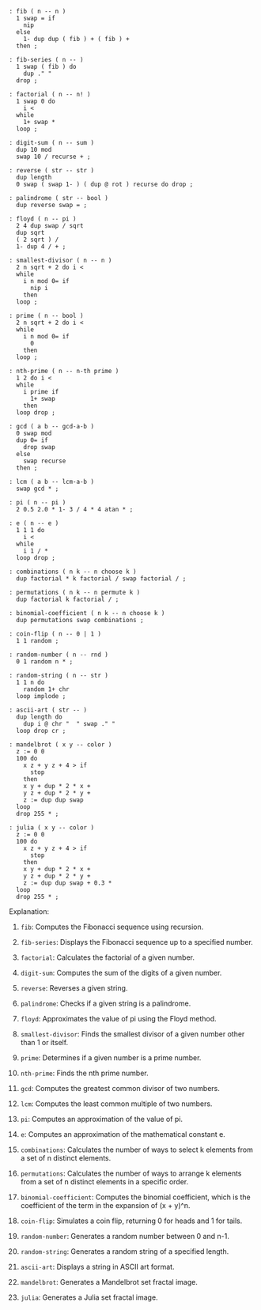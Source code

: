 ```forth
: fib ( n -- n )
  1 swap = if
    nip
  else
    1- dup dup ( fib ) + ( fib ) +
  then ;

: fib-series ( n -- )
  1 swap ( fib ) do
    dup ." "
  drop ;

: factorial ( n -- n! )
  1 swap 0 do
    i <
  while
    1+ swap *
  loop ;

: digit-sum ( n -- sum )
  dup 10 mod
  swap 10 / recurse + ;

: reverse ( str -- str )
  dup length
  0 swap ( swap 1- ) ( dup @ rot ) recurse do drop ;

: palindrome ( str -- bool )
  dup reverse swap = ;

: floyd ( n -- pi )
  2 4 dup swap / sqrt
  dup sqrt
  ( 2 sqrt ) /
  1- dup 4 / + ;

: smallest-divisor ( n -- n )
  2 n sqrt + 2 do i <
  while
    i n mod 0= if
      nip i
    then
  loop ;

: prime ( n -- bool )
  2 n sqrt + 2 do i <
  while
    i n mod 0= if
      0
    then
  loop ;

: nth-prime ( n -- n-th prime )
  1 2 do i <
  while
    i prime if
      1+ swap
    then
  loop drop ;

: gcd ( a b -- gcd-a-b )
  0 swap mod
  dup 0= if
    drop swap
  else
    swap recurse
  then ;

: lcm ( a b -- lcm-a-b )
  swap gcd * ;

: pi ( n -- pi )
  2 0.5 2.0 * 1- 3 / 4 * 4 atan * ;

: e ( n -- e )
  1 1 1 do
    i <
  while
    i 1 / *
  loop drop ;

: combinations ( n k -- n choose k )
  dup factorial * k factorial / swap factorial / ;

: permutations ( n k -- n permute k )
  dup factorial k factorial / ;

: binomial-coefficient ( n k -- n choose k )
  dup permutations swap combinations ;

: coin-flip ( n -- 0 | 1 )
  1 1 random ;

: random-number ( n -- rnd )
  0 1 random n * ;

: random-string ( n -- str )
  1 1 n do
    random 1+ chr
  loop implode ;

: ascii-art ( str -- )
  dup length do
    dup i @ chr "  " swap ." "
  loop drop cr ;

: mandelbrot ( x y -- color )
  z := 0 0
  100 do
    x z + y z + 4 > if
      stop
    then
    x y + dup * 2 * x +
    y z + dup * 2 * y +
    z := dup dup swap
  loop
  drop 255 * ;

: julia ( x y -- color )
  z := 0 0
  100 do
    x z + y z + 4 > if
      stop
    then
    x y + dup * 2 * x +
    y z + dup * 2 * y +
    z := dup dup swap + 0.3 *
  loop
  drop 255 * ;
```

Explanation:

1. `fib`: Computes the Fibonacci sequence using recursion.

2. `fib-series`: Displays the Fibonacci sequence up to a specified number.

3. `factorial`: Calculates the factorial of a given number.

4. `digit-sum`: Computes the sum of the digits of a given number.

5. `reverse`: Reverses a given string.

6. `palindrome`: Checks if a given string is a palindrome.

7. `floyd`: Approximates the value of pi using the Floyd method.

8. `smallest-divisor`: Finds the smallest divisor of a given number other than 1 or itself.

9. `prime`: Determines if a given number is a prime number.

10. `nth-prime`: Finds the nth prime number.

11. `gcd`: Computes the greatest common divisor of two numbers.

12. `lcm`: Computes the least common multiple of two numbers.

13. `pi`: Computes an approximation of the value of pi.

14. `e`: Computes an approximation of the mathematical constant e.

15. `combinations`: Calculates the number of ways to select k elements from a set of n distinct elements.

16. `permutations`: Calculates the number of ways to arrange k elements from a set of n distinct elements in a specific order.

17. `binomial-coefficient`: Computes the binomial coefficient, which is the coefficient of the term in the expansion of (x + y)^n.

18. `coin-flip`: Simulates a coin flip, returning 0 for heads and 1 for tails.

19. `random-number`: Generates a random number between 0 and n-1.

20. `random-string`: Generates a random string of a specified length.

21. `ascii-art`: Displays a string in ASCII art format.

22. `mandelbrot`: Generates a Mandelbrot set fractal image.

23. `julia`: Generates a Julia set fractal image.